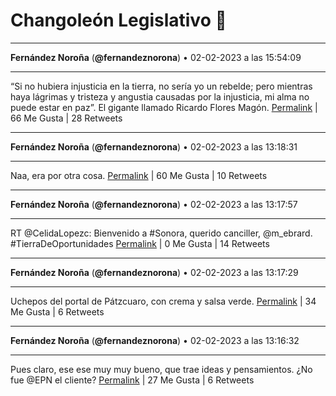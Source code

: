 # Changoleón Legislativo 🙈
*****
**Fernández Noroña** (**@fernandeznorona**) • 02-02-2023 a las 15:54:09
*****
“Si no hubiera injusticia en la tierra, no sería yo un rebelde; pero mientras haya lágrimas y tristeza y angustia causadas por la injusticia, mi alma no puede estar en paz”. El gigante llamado Ricardo Flores Magón.
[Permalink](https://twitter.com/fernandeznorona/status/1621295942615056384) | 66 Me Gusta | 28 Retweets
*****
**Fernández Noroña** (**@fernandeznorona**) • 02-02-2023 a las 13:18:31
*****
Naa, era por otra cosa.
[Permalink](https://twitter.com/fernandeznorona/status/1621256775470137344) | 60 Me Gusta | 10 Retweets
*****
**Fernández Noroña** (**@fernandeznorona**) • 02-02-2023 a las 13:17:57
*****
RT @CelidaLopezc: Bienvenido a #Sonora, querido canciller, @m_ebrard. #TierraDeOportunidades
[Permalink](https://twitter.com/fernandeznorona/status/1621256633698377737) | 0 Me Gusta | 14 Retweets
*****
**Fernández Noroña** (**@fernandeznorona**) • 02-02-2023 a las 13:17:29
*****
Uchepos del portal de Pátzcuaro, con crema y salsa verde.
[Permalink](https://twitter.com/fernandeznorona/status/1621256516689924098) | 34 Me Gusta | 6 Retweets
*****
**Fernández Noroña** (**@fernandeznorona**) • 02-02-2023 a las 13:16:32
*****
Pues claro, ese ese muy muy bueno, que trae ideas y pensamientos. ¿No fue @EPN el cliente?
[Permalink](https://twitter.com/fernandeznorona/status/1621256276670877696) | 27 Me Gusta | 6 Retweets
